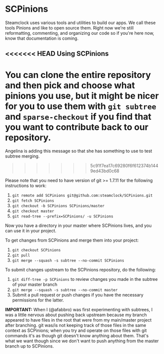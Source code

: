 SCPinions
=========

Steamclock uses various tools and utilities to build our apps. We call these tools Pinions and like to open source them. Right now we're still reformatting, commenting, and organizing our code so if you're here now, know that documentation is coming.

<<<<<<< HEAD
Using SCPinions
---------------

You can clone the entire repository and then pick and choose what pinions you use, but it might be nicer for you to use them with ```git subtree``` and ```sparse-checkout``` if you find that you want to contribute back to our repository.
=======
Angelina is adding this message so that she has something to use to test subtree merging.
>>>>>>> 5c91f7ea17c69280f6f612374b1449ed43bd0c68

Please note that you need to have version of git >= 1.7.11 for the following instructions to work:

1. ```git remote add SCPinions git@github.com:steamclock/SCPinions.git```
2. ```git fetch SCPinions```
3. ```git checkout -b SCPinions SCPinions/master```
4. ```git checkout master```
5. ```git read-tree --prefix=SCPinions/ -u SCPinions```

Now you have a directory in your master where SCPinions lives, and you can use it in your project.

To get changes from SCPinions and merge them into your project:

1. ```git checkout SCPinions```
2. ```git pull```
3. ```git merge --squash -s subtree --no-commit SCPinions```

To submit changes upstream to the SCPinions repository, do the following:

1. ```git diff-tree -p SCPinions``` to review changes you made in the subtree of your master branch
2. ```git merge --squash -s subtree --no-commit master```
3. Submit a pull request or push changes if you have the necessary permissions for the latter.

**IMPORTANT:** When I (@afabbro) was first experimenting with subtrees, I was a little nervous about pushing back upstream because my branch appeared to have files in the root that were from my main/master project after branching. git was/is not keeping track of those files in the same context as SCPinions; when you try and operate on those files with git commands it's as though git doesn't know anything about them. That's what we want though since we don't want to push anything from the master branch up to SCPinions.


